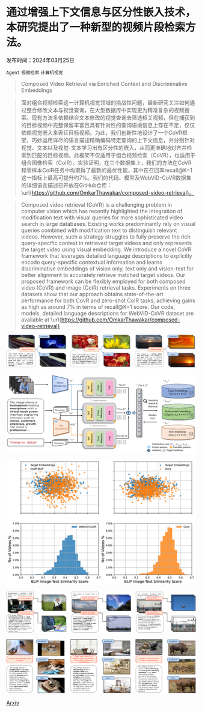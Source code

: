 # 通过增强上下文信息与区分性嵌入技术，本研究提出了一种新型的视频片段检索方法。

发布时间：2024年03月25日

`Agent` `视频检索` `计算机视觉`

> Composed Video Retrieval via Enriched Context and Discriminative Embeddings

> 面对组合视频检索这一计算机视觉领域的挑战性问题，最新研究关注如何通过整合修改文本与视觉查询，在大型数据库中实现更为精准复杂的视频搜索。现有方法多依赖结合文本修改的视觉查询去筛选相关视频，但在捕获到的目标视频中完整保留丰富且具有针对性的查询语境信息上存在不足，仅仅依赖视觉嵌入来表征目标视频。为此，我们创新性地设计了一个CoVR框架，巧妙运用详尽的语言描述精确编码特定查询的上下文信息，并分别针对视觉、文本以及视觉-文本学习出有区分性的嵌入，从而更准确地对齐并检索到匹配的目标视频。此框架不仅适用于组合视频检索（CoVR），也适用于组合图像检索（CoIR）。实验证明，在三个数据集上，我们的方法在CoVR和零样本CoIR任务中均取得了最新的最优性能，其中在召回率recall@K=1这一指标上最高可提升约7%。我们的代码、模型及WebViD-CoVR数据集的详细语言描述已开放在GitHub仓库：\url{https://github.com/OmkarThawakar/composed-video-retrieval}。

> Composed video retrieval (CoVR) is a challenging problem in computer vision which has recently highlighted the integration of modification text with visual queries for more sophisticated video search in large databases. Existing works predominantly rely on visual queries combined with modification text to distinguish relevant videos. However, such a strategy struggles to fully preserve the rich query-specific context in retrieved target videos and only represents the target video using visual embedding. We introduce a novel CoVR framework that leverages detailed language descriptions to explicitly encode query-specific contextual information and learns discriminative embeddings of vision only, text only and vision-text for better alignment to accurately retrieve matched target videos. Our proposed framework can be flexibly employed for both composed video (CoVR) and image (CoIR) retrieval tasks. Experiments on three datasets show that our approach obtains state-of-the-art performance for both CovR and zero-shot CoIR tasks, achieving gains as high as around 7% in terms of recall@K=1 score. Our code, models, detailed language descriptions for WebViD-CoVR dataset are available at \url{https://github.com/OmkarThawakar/composed-video-retrieval}

![通过增强上下文信息与区分性嵌入技术，本研究提出了一种新型的视频片段检索方法。](../../../paper_images/2403.16997/x1.png)

![通过增强上下文信息与区分性嵌入技术，本研究提出了一种新型的视频片段检索方法。](../../../paper_images/2403.16997/x2.png)

![通过增强上下文信息与区分性嵌入技术，本研究提出了一种新型的视频片段检索方法。](../../../paper_images/2403.16997/x3.png)

![通过增强上下文信息与区分性嵌入技术，本研究提出了一种新型的视频片段检索方法。](../../../paper_images/2403.16997/x4.png)

![通过增强上下文信息与区分性嵌入技术，本研究提出了一种新型的视频片段检索方法。](../../../paper_images/2403.16997/x5.png)

[Arxiv](https://arxiv.org/abs/2403.16997)